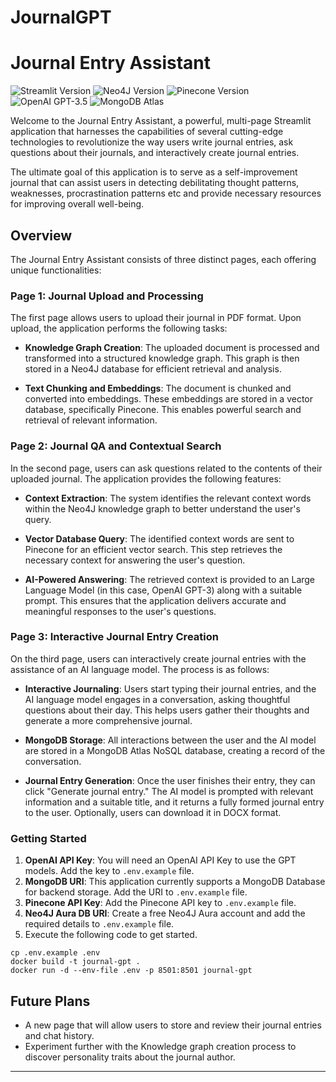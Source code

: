 # JournalGPT
# Journal Entry Assistant

![Streamlit Version](https://img.shields.io/badge/Streamlit-1.27.2-brightgreen)
![Neo4J Version](https://img.shields.io/badge/Neo4J-5.0-brightgreen)
![Pinecone Version](https://img.shields.io/badge/Pinecone-2.2.4-brightgreen)
![OpenAI GPT-3.5](https://img.shields.io/badge/OpenAI%20GPT-3.5-brightgreen)
![MongoDB Atlas](https://img.shields.io/badge/MongoDB%20Atlas-6.0-brightgreen)

Welcome to the Journal Entry Assistant, a powerful, multi-page Streamlit application that harnesses the capabilities of several cutting-edge technologies to revolutionize the way users write journal entries, ask questions about their journals, and interactively create journal entries.

The ultimate goal of this application is to serve as a self-improvement journal that can assist users in detecting debilitating thought patterns, weaknesses, procrastination patterns etc and provide necessary resources for improving overall well-being.

## Overview

The Journal Entry Assistant consists of three distinct pages, each offering unique functionalities:

### Page 1: Journal Upload and Processing

The first page allows users to upload their journal in PDF format. Upon upload, the application performs the following tasks:

- **Knowledge Graph Creation**: The uploaded document is processed and transformed into a structured knowledge graph. This graph is then stored in a Neo4J database for efficient retrieval and analysis.

- **Text Chunking and Embeddings**: The document is chunked and converted into embeddings. These embeddings are stored in a vector database, specifically Pinecone. This enables powerful search and retrieval of relevant information.

### Page 2: Journal QA and Contextual Search

In the second page, users can ask questions related to the contents of their uploaded journal. The application provides the following features:

- **Context Extraction**: The system identifies the relevant context words within the Neo4J knowledge graph to better understand the user's query.

- **Vector Database Query**: The identified context words are sent to Pinecone for an efficient vector search. This step retrieves the necessary context for answering the user's question.

- **AI-Powered Answering**: The retrieved context is provided to an Large Language Model (in this case, OpenAI GPT-3) along with a suitable prompt. This ensures that the application delivers accurate and meaningful responses to the user's questions.

### Page 3: Interactive Journal Entry Creation

On the third page, users can interactively create journal entries with the assistance of an AI language model. The process is as follows:

- **Interactive Journaling**: Users start typing their journal entries, and the AI language model engages in a conversation, asking thoughtful questions about their day. This helps users gather their thoughts and generate a more comprehensive journal.

- **MongoDB Storage**: All interactions between the user and the AI model are stored in a MongoDB Atlas NoSQL database, creating a record of the conversation.

- **Journal Entry Generation**: Once the user finishes their entry, they can click "Generate journal entry." The AI model is prompted with relevant information and a suitable title, and it returns a fully formed journal entry to the user. Optionally, users can download it in DOCX format.

### Getting Started

1. **OpenAI API Key**: You will need an OpenAI API Key to use the GPT models. Add the key to `.env.example` file.
2. **MongoDB URI**: This application currently supports a MongoDB Database for backend storage. Add the URI to `.env.example` file.
3. **Pinecone API Key**: Add the Pinecone API key to `.env.example` file.
4. **Neo4J Aura DB URI**: Create a free Neo4J Aura account and add the required details to `.env.example` file.
5. Execute the following code to get started.
```shell
cp .env.example .env
docker build -t journal-gpt .
docker run -d --env-file .env -p 8501:8501 journal-gpt
```

## Future Plans

- A new page that will allow users to store and review their journal entries and chat history.
- Experiment further with the Knowledge graph creation process to discover personality traits about the journal author.
  
---
